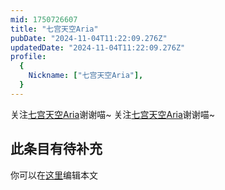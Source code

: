 ```yaml
---
mid: 1750726607
title: "七宫天空Aria"
pubDate: "2024-11-04T11:22:09.276Z"
updatedDate: "2024-11-04T11:22:09.276Z"
profile:
  {
    Nickname: ["七宫天空Aria"],
  }
---
```


关注[七宫天空Aria](https://space.bilibili.com/1750726607)谢谢喵~ 关注[七宫天空Aria](https://space.bilibili.com/1750726607)谢谢喵~

## 此条目有待补充
你可以在[这里](https://github.com/Yuhanawa/VTuber.ICU-Content/edit/master/v/七宫天空Aria/index.md)编辑本文
